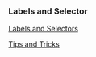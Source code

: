 ### Labels and Selector

[Labels and Selectors](https://kubernetes.io/docs/concepts/overview/working-with-objects/labels/)

[Tips and Tricks](https://github.com/amitk-vmware/CKAD-exercises-and-solutions/blob/master/tips_and_tricks.md)
